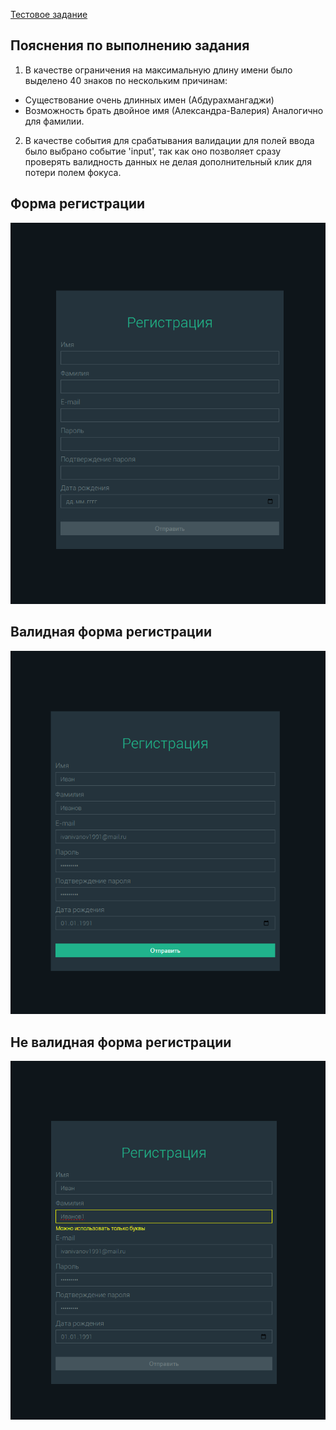 [Тестовое задание](https://cloud.mail.ru/public/KN2F/TW4dPYs6n)

## Пояснения по выполнению задания

1. В качестве ограничения на максимальную длину имени было выделено 40 знаков по нескольким причинам:

- Существование очень длинных имен (Абдурахмангаджи)
- Возможность брать двойное имя (Александра-Валерия)
  Аналогично для фамилии.

2. В качестве события для срабатывания валидации для полей ввода было выбрано событие 'input', так как оно позволяет сразу проверять валидность данных не делая дополнительный клик для потери полем фокуса.

## Форма регистрации

![form](./assets/empty-form.png)

## Валидная форма регистрации

![valid form](./assets/valid.png)

## Не валидная форма регистрации

![invalid form](./assets/invalid.png)
